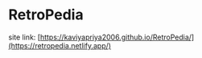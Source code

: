# RetroPedia
site link: [https://kaviyapriya2006.github.io/RetroPedia/](https://retropedia.netlify.app/)
